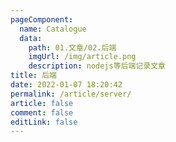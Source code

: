 ```yaml
---
pageComponent:
  name: Catalogue
  data:
    path: 01.文章/02.后端
    imgUrl: /img/article.png
    description: nodejs等后端记录文章
title: 后端
date: 2022-01-07 18:20:42
permalink: /article/server/
article: false
comment: false
editLink: false
---
```

